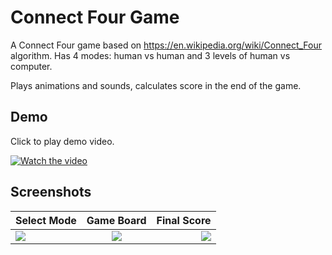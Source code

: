 
# Connect Four Game

A Connect Four game based on https://en.wikipedia.org/wiki/Connect_Four algorithm.
Has 4 modes: human vs human and 3 levels of human vs computer.

Plays animations and sounds, calculates score in the end of the game.




## Demo

Click to play demo video.

[![Watch the video](http://3kr.a56.myftpupload.com/wp-content/uploads/2024/02/Screenshot_1707552801-1.png)](http://3kr.a56.myftpupload.com/wp-content/uploads/2024/02/ConnectFourGame.mp4)




## Screenshots

| Select Mode | Game Board | Final Score |
|:----    |    :----:    |    ----:|
|![](https://3kr.a56.myftpupload.com/wp-content/uploads/2024/02/Screenshot_1707552809.png)|![](https://3kr.a56.myftpupload.com/wp-content/uploads/2024/02/Screenshot_1707552883.png)|![](https://3kr.a56.myftpupload.com/wp-content/uploads/2024/02/Screenshot_1707552883.png)|


